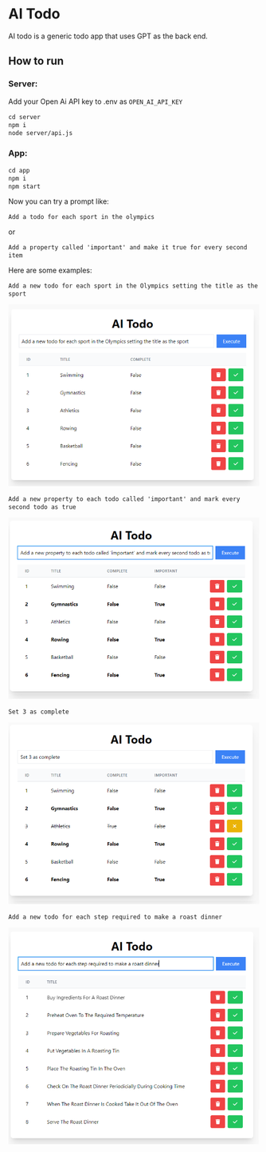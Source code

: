 # AI Todo
AI todo is a generic todo app that uses GPT as the back end. 

## How to run

### Server:

Add your Open Ai API key to .env as `OPEN_AI_API_KEY`

```
cd server
npm i
node server/api.js 
```

### App:

```
cd app
npm i
npm start
```

Now you can try a prompt like:
 ```
 Add a todo for each sport in the olympics
 ```
or
```
Add a property called 'important' and make it true for every second item
```

Here are some examples:
```
Add a new todo for each sport in the Olympics setting the title as the sport
```
![OlympicSports](.\OlympicsSports.png)
```
Add a new property to each todo called 'important' and mark every second todo as true
```
![AddImportant](.\AddImportant.png)
```
Set 3 as complete
```
![MarkAsComplete](.\MarkAsComplete.png)
```
Add a new todo for each step required to make a roast dinner
```
![MakeARoast](.\MakeARoast.png)
